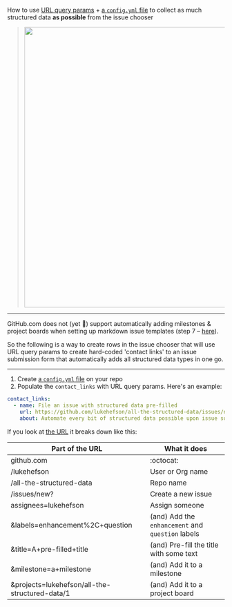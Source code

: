 How to use [URL query params](https://docs.github.com/en/github/managing-your-work-on-github/about-automation-for-issues-and-pull-requests-with-query-parameters) + [a `config.yml` file](https://docs.github.com/en/communities/using-templates-to-encourage-useful-issues-and-pull-requests/configuring-issue-templates-for-your-repository#configuring-the-template-chooser) to collect as much structured data **as possible** from the issue chooser

> <img src="https://user-images.githubusercontent.com/1469659/117646825-20431a00-b184-11eb-8601-2116e6a3a1e2.gif" width="650">

---

GitHub.com does not (yet 🤞) support automatically adding milestones & project boards when setting up markdown issue templates (step 7 – [here](https://docs.github.com/en/communities/using-templates-to-encourage-useful-issues-and-pull-requests/configuring-issue-templates-for-your-repository#creating-issue-templates)).

So the following is a way to create rows in the issue chooser that will use URL query params to create hard-coded 'contact links' to an issue submission form that automatically adds all structured data types in one go.

---

1. Create [a `config.yml` file](https://docs.github.com/en/communities/using-templates-to-encourage-useful-issues-and-pull-requests/configuring-issue-templates-for-your-repository#configuring-the-template-chooser) on your repo
2. Populate the `contact_links` with URL query params. Here's an example:

```YAML
contact_links:
  - name: File an issue with structured data pre-filled
    url: https://github.com/lukehefson/all-the-structured-data/issues/new?assignees=lukehefson&labels=enhancement%2C+question&title=A+pre-filled+title&milestone=a+milestone&projects=lukehefson/all-the-structured-data/1
    about: Automate every bit of structured data possible upon issue submission
```

If you look at [the URL](https://github.com/lukehefson/all-the-structured-data/issues/new?assignees=lukehefson&labels=enhancement%2C+question&title=A+pre-filled+title&milestone=a+milestone&projects=lukehefson/all-the-structured-data/1) it breaks down like this:

| Part of the URL                                | What it does                                      |
|------------------------------------------------|---------------------------------------------------|
| github.com                                     | :octocat:                                         |
| /lukehefson                                    | User or Org name                                  |
| /all-the-structured-data                       | Repo name                                         |
| /issues/new?                                   | Create a new issue                                |
| assignees=lukehefson                           | Assign someone                                    |
| &labels=enhancement%2C+question                | (and) Add the `enhancement` and `question` labels |
| &title=A+pre-filled+title                      | (and) Pre-fill the title with some text           |
| &milestone=a+milestone                         | (and) Add it to a milestone                       |
| &projects=lukehefson/all-the-structured-data/1 | (and) Add it to a project board                   |
